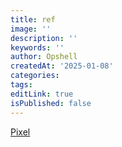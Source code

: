 ```yaml
---
title: ref
image: ''
description: ''
keywords: ''
author: Opshell
createdAt: '2025-01-08'
categories: 
tags: 
editLink: true
isPublished: false
---
```

[Pixel](https://mercurywave.itch.io/defenders-on-deck)
